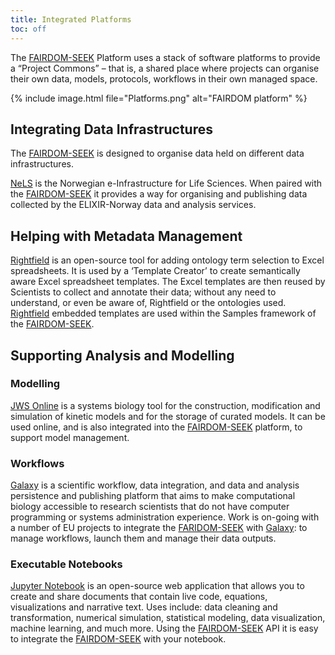 ```yaml
---
title: Integrated Platforms
toc: off
---
```


The [FAIRDOM-SEEK](https://seek4science.org) Platform uses a stack of software platforms to provide a “Project Commons” – that is, a shared place where projects 
can organise their own data, models, protocols, workflows in their own managed space.

{% include image.html file="Platforms.png" alt="FAIRDOM platform" %}


## Integrating Data Infrastructures 

The [FAIRDOM-SEEK](https://seek4science.org) is designed to organise data held on different data infrastructures.

[NeLS](https://nels.bioinfo.no) is the Norwegian e-Infrastructure for Life Sciences. When paired with the [FAIRDOM-SEEK](https://seek4science.org) it provides a way for organising and publishing data collected by the ELIXIR-Norway data and analysis services.

## Helping with Metadata Management  

[Rightfield](https://rightfield.org.uk) is an open-source tool for adding ontology term selection to Excel spreadsheets. It is used by a ‘Template Creator’ to create semantically aware Excel spreadsheet templates. The Excel templates are then reused by Scientists to collect and annotate their data; without any need to understand, or even be aware of, Rightfield or the ontologies used. [Rightfield](https://rightfield.org.uk) embedded templates are used within the Samples framework of the [FAIRDOM-SEEK](https://seek4science.org).

## Supporting Analysis and Modelling  

### Modelling 

[JWS Online](https://jjj.mib.ac.uk) is a systems biology tool for the construction, modification and simulation of kinetic models and for the storage of curated models. It can be used online, and is also integrated into the [FAIRDOM-SEEK](https://seek4science.org) platform, to support model management.

### Workflows 

[Galaxy](https://galaxyproject.org) is  a scientific workflow, data integration, and data and analysis persistence and publishing platform that aims to make computational biology accessible to research scientists that do not have computer programming or systems administration experience. Work is on-going with a number of EU projects to integrate the [FARIDOM-SEEK](https://seek4science.org) with [Galaxy](https://galaxyproject.org): to manage workflows, launch them and manage their data outputs.

### Executable Notebooks 

[Jupyter Notebook](https://jupyter.org) is an open-source web application that allows you to create and share documents that contain live code, equations, visualizations and narrative text. Uses include: data cleaning and transformation, numerical simulation, statistical modeling, data visualization, machine learning, and much more. Using the [FAIRDOM-SEEK](https://seek4science.org) API it is easy to integrate the [FAIRDOM-SEEK](https://seek4science.org) with your notebook.

